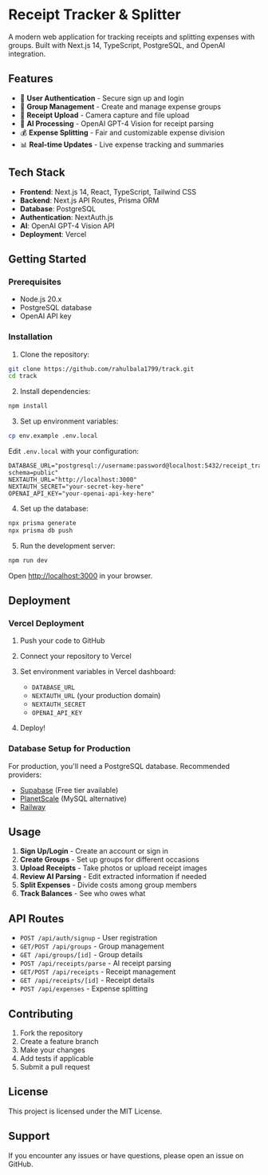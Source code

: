 # Receipt Tracker & Splitter

A modern web application for tracking receipts and splitting expenses with groups. Built with Next.js 14, TypeScript, PostgreSQL, and OpenAI integration.

## Features

- 🔐 **User Authentication** - Secure sign up and login
- 👥 **Group Management** - Create and manage expense groups
- 📱 **Receipt Upload** - Camera capture and file upload
- 🤖 **AI Processing** - OpenAI GPT-4 Vision for receipt parsing
- 💰 **Expense Splitting** - Fair and customizable expense division
- 📊 **Real-time Updates** - Live expense tracking and summaries

## Tech Stack

- **Frontend**: Next.js 14, React, TypeScript, Tailwind CSS
- **Backend**: Next.js API Routes, Prisma ORM
- **Database**: PostgreSQL
- **Authentication**: NextAuth.js
- **AI**: OpenAI GPT-4 Vision API
- **Deployment**: Vercel

## Getting Started

### Prerequisites

- Node.js 20.x
- PostgreSQL database
- OpenAI API key

### Installation

1. Clone the repository:
```bash
git clone https://github.com/rahulbala1799/track.git
cd track
```

2. Install dependencies:
```bash
npm install
```

3. Set up environment variables:
```bash
cp env.example .env.local
```

Edit `.env.local` with your configuration:
```
DATABASE_URL="postgresql://username:password@localhost:5432/receipt_tracker?schema=public"
NEXTAUTH_URL="http://localhost:3000"
NEXTAUTH_SECRET="your-secret-key-here"
OPENAI_API_KEY="your-openai-api-key-here"
```

4. Set up the database:
```bash
npx prisma generate
npx prisma db push
```

5. Run the development server:
```bash
npm run dev
```

Open [http://localhost:3000](http://localhost:3000) in your browser.

## Deployment

### Vercel Deployment

1. Push your code to GitHub
2. Connect your repository to Vercel
3. Set environment variables in Vercel dashboard:
   - `DATABASE_URL`
   - `NEXTAUTH_URL` (your production domain)
   - `NEXTAUTH_SECRET`
   - `OPENAI_API_KEY`

4. Deploy!

### Database Setup for Production

For production, you'll need a PostgreSQL database. Recommended providers:
- [Supabase](https://supabase.com/) (Free tier available)
- [PlanetScale](https://planetscale.com/) (MySQL alternative)
- [Railway](https://railway.app/)

## Usage

1. **Sign Up/Login** - Create an account or sign in
2. **Create Groups** - Set up groups for different occasions
3. **Upload Receipts** - Take photos or upload receipt images
4. **Review AI Parsing** - Edit extracted information if needed
5. **Split Expenses** - Divide costs among group members
6. **Track Balances** - See who owes what

## API Routes

- `POST /api/auth/signup` - User registration
- `GET/POST /api/groups` - Group management
- `GET /api/groups/[id]` - Group details
- `POST /api/receipts/parse` - AI receipt parsing
- `GET/POST /api/receipts` - Receipt management
- `GET /api/receipts/[id]` - Receipt details
- `POST /api/expenses` - Expense splitting

## Contributing

1. Fork the repository
2. Create a feature branch
3. Make your changes
4. Add tests if applicable
5. Submit a pull request

## License

This project is licensed under the MIT License.

## Support

If you encounter any issues or have questions, please open an issue on GitHub.